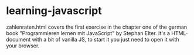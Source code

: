 # learning-javascript
zahlenraten.html covers the first exercise in the chapter one of the german book "Programmieren lernen mit JavaScript" by Stephan Elter. It's a HTML-document with a bit of vanilla JS, to start it you just need to open it with your browser.
